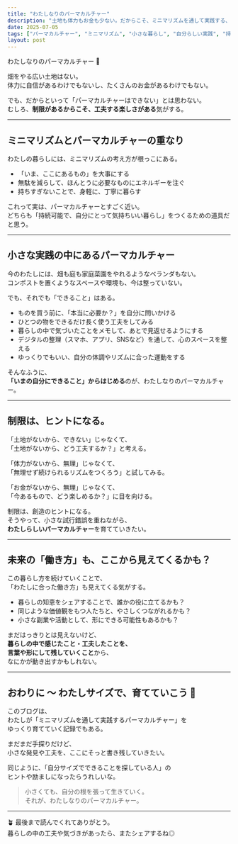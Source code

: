 ```yaml
---
title: "わたしなりのパーマカルチャー"
description: "土地も体力もお金も少ない。だからこそ、ミニマリズムを通して実践する、わたしサイズのパーマカルチャー。"
date: 2025-07-05
tags: ["パーマカルチャー", "ミニマリズム", "小さな暮らし", "自分らしい実践", "持続可能な暮らし"]
layout: post
---
```


わたしなりのパーマカルチャー 🌱

畑をやる広い土地はない。  
体力に自信があるわけでもないし、たくさんのお金があるわけでもない。  

でも、だからといって「パーマカルチャーはできない」とは思わない。  
むしろ、**制限があるからこそ、工夫する楽しさがある**気がする。

---

## ミニマリズムとパーマカルチャーの重なり

わたしの暮らしには、ミニマリズムの考え方が根っこにある。  

- 「いま、ここにあるもの」を大事にする  
- 無駄を減らして、ほんとうに必要なものにエネルギーを注ぐ  
- 持ちすぎないことで、身軽に、丁寧に暮らす  

これって実は、パーマカルチャーとすごく近い。  
どちらも「持続可能で、自分にとって気持ちいい暮らし」をつくるための道具だと思う。

---

## 小さな実践の中にあるパーマカルチャー

今のわたしには、畑も庭も家庭菜園をやれるようなベランダもない。  
コンポストを置くようなスペースや環境も、今は整っていない。  

でも、それでも「できること」はある。

- ものを買う前に、「本当に必要か？」を自分に問いかける  
- ひとつの物をできるだけ長く使う工夫をしてみる  
- 暮らしの中で気づいたことをメモして、あとで見返せるようにする  
- デジタルの整理（スマホ、アプリ、SNSなど）を通して、心のスペースを整える  
- ゆっくりでもいい、自分の体調やリズムに合った運動をする

そんなふうに、  
**「いまの自分にできること」からはじめる**のが、わたしなりのパーマカルチャー。

---

## 制限は、ヒントになる。

「土地がないから、できない」じゃなくて、  
「土地がないから、どう工夫するか？」と考える。

「体力がないから、無理」じゃなくて、  
「無理せず続けられるリズムをつくろう」と試してみる。

「お金がないから、無理」じゃなくて、  
「今あるもので、どう楽しめるか？」に目を向ける。

制限は、創造のヒントになる。  
そうやって、小さな試行錯誤を重ねながら、  
**わたしらしいパーマカルチャー**を育てていきたい。

---

## 未来の「働き方」も、ここから見えてくるかも？

この暮らし方を続けていくことで、  
「わたしに合った働き方」も見えてくる気がする。

- 暮らしの知恵をシェアすることで、誰かの役に立てるかも？  
- 同じような価値観をもつ人たちと、やさしくつながれるかも？  
- 小さな副業や活動として、形にできる可能性もあるかも？

まだはっきりとは見えないけど、  
**暮らしの中で感じたこと・工夫したことを、  
言葉や形にして残していくこと**から、  
なにかが動き出すかもしれない。

---

## おわりに 〜 わたしサイズで、育てていこう 🌿

このブログは、  
わたしが「ミニマリズムを通して実践するパーマカルチャー」を  
ゆっくり育てていく記録でもある。

まだまだ手探りだけど、  
小さな発見や工夫を、ここにそっと書き残していきたい。  

同じように、「自分サイズでできることを探している人」の  
ヒントや励ましになったらうれしいな。

> 小さくても、自分の根を張って生きていく。  
> それが、わたしなりのパーマカルチャー。

---

🪴 最後まで読んでくれてありがとう。  
暮らしの中の工夫や気づきがあったら、またシェアするね◎
